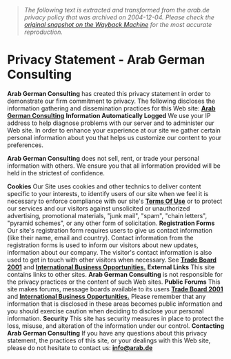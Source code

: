 > *The following text is extracted and transformed from the arab.de privacy policy that was archived on 2004-12-04. Please check the [original snapshot on the Wayback Machine](https://web.archive.org/web/20041204002051id_/http%3A//www.arab.de/privacy.htm) for the most accurate reproduction.*

# Privacy Statement - Arab German Consulting

**Arab German Consulting** has created this privacy statement in order to demonstrate our firm commitment to privacy. The following discloses the information gathering and dissemination practices for this Web site: [**Arab German Consulting**](http://www.arab.de/) **Information Automatically Logged** We use your IP address to help diagnose problems with our server and to administer our Web site. In order to enhance your experience at our site we gather certain personal information about you that helps us customize our content to your preferences. 

**Arab German Consulting** does not sell, rent, or trade your personal information with others. We ensure you that all information provided will be held in the strictest of confidence. 

**Cookies** Our Site uses cookies and other technics to deliver content specific to your interests, to identify users of our site when we feel it is necessary to enforce compliance with our site's [**Terms Of Use**](https://web.archive.org/web/20041204002051id_/http%3A//www.arab.de/termsofuse.htm) or to protect our services and our visitors against unsolicited or unauthorized advertising, promotional materials, "junk mail", "spam", "chain letters", "pyramid schemes", or any other form of solicitation. **Registration Forms** Our site's registration form requires users to give us contact information (like their name, email and country). Contact information from the registration forms is used to inform our visitors about new updates, information about our company. The visitor's contact information is also used to get in touch with other visitors when necessary. See [**Trade Board 2001**](http://www.arab.de/etrade/trade1.html) and [**International Business Opportunities.**](http://www.arab.de/cgi-bin/ebizop.cgi) **External Links** This site contains links to other sites. **Arab German Consulting** is not responsible for the privacy practices or the content of such Web sites. **Public Forums** This site makes forums, message boards available to its users [**Trade Board 2001**](http://www.arab.de/etrade/trade1.html) and [**International Business Opportunities.**](http://www.arab.de/cgi-bin/ebizop.cgi) Please remember that any information that is disclosed in these areas becomes public information and you should exercise caution when deciding to disclose your personal information. **Security** This site has security measures in place to protect the loss, misuse, and alteration of the information under our control. **Contacting Arab German Consulting** If you have any questions about this privacy statement, the practices of this site, or your dealings with this Web site, please do not hesitate to contact us: **[info@arab.de](mailto:webmaster@arab.de)**
